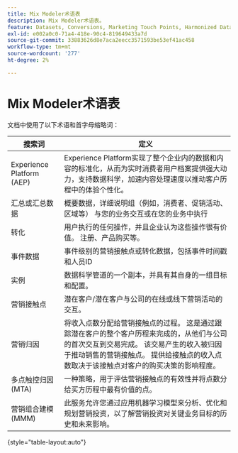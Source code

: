 ```yaml
---
title: Mix Modeler术语表
description: Mix Modeler术语表。
feature: Datasets, Conversions, Marketing Touch Points, Harmonized Data
exl-id: e002a0c0-71a4-418e-90c4-819649433a7d
source-git-commit: 33883626d8e7aca2eecc3571593be53ef41ac458
workflow-type: tm+mt
source-wordcount: '277'
ht-degree: 2%

---
```


# Mix Modeler术语表

文档中使用了以下术语和首字母缩略词：

| 搜索词 | 定义 |
|---|---|
| Experience Platform (AEP) | Experience Platform实现了整个企业内的数据和内容的标准化，从而为实时消费者用户档案提供强大动力，支持数据科学，加速内容处理速度以推动客户历程中的体验个性化。 |
| 汇总或汇总数据 | 概要数据，详细说明组（例如，消费者、促销活动、区域等） 与您的业务交互或在您的业务中执行 |
| 转化 | 用户执行的任何操作，并且企业认为这些操作很有价值。 注册、产品购买等。 |
| 事件数据 | 事件级别的营销接触点或转化数据，包括事件时间戳和人员ID |
| 实例 | 数据科学管道的一个副本，并具有其自身的一组目标和配置。 |
| 营销接触点 | 潜在客户/潜在客户与公司的在线或线下营销活动的交互。 |
| 营销归因 | 将收入点数分配给营销接触点的过程。 这是通过跟踪潜在客户的整个客户历程来完成的，从他们与公司的首次交互到交易完成。 该交易产生的收入被归因于推动销售的营销接触点。 提供给接触点的收入点数取决于该接触点对客户的购买决策的影响程度。 |
| 多点触控归因(MTA) | 一种策略，用于评估营销接触点的有效性并将点数分给买方历程中最有价值的点。 |
| 营销组合建模(MMM) | 此服务允许您通过应用机器学习模型来分析、优化和规划营销投资，以了解营销投资对关键业务目标的历史和未来影响。 |

{style="table-layout:auto"}
